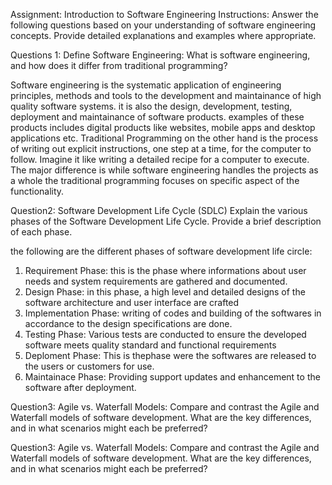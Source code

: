 Assignment: Introduction to Software Engineering
Instructions: Answer the following questions based on your understanding of software engineering concepts. Provide detailed explanations and examples where appropriate.


Questions 1: Define Software Engineering:
What is software engineering, and how does it differ from traditional programming?

Software engineering is the systematic application of engineering principles, methods and tools to the development and maintainance of high quality software systems. it is also the design, development, testing, deployment and maintainance of software products. examples of these products includes digital products like websites, mobile apps and desktop applications etc.
Traditional Programming on the other hand is the process of writing out explicit instructions, one step at a time, for the computer to follow. Imagine it like writing a detailed recipe for a computer to execute.
The major difference is while software engineering handles the projects as a whole the traditional programming focuses on specific aspect of the functionality.


Question2: Software Development Life Cycle (SDLC)
Explain the various phases of the Software Development Life Cycle. Provide a brief description of each phase.

the following are the different phases of software development life circle:
1. Requirement Phase: this is the phase where informations about user needs and system requirements are gathered and documented.
2. Design Phase: in this phase, a high level and detailed designs of the software architecture and user interface are crafted 
3. Implementation Phase: writing of codes and building of the softwares in accordance to the design specifications are done.
4. Testing Phase: Various tests are conducted to ensure the developed software meets quality standard and functional requirements
5. Deploment Phase: This is thephase were the softwares are released to the users or customers for use.
6. Maintainace Phase: Providing support updates and enhancement to the software after deployment.


Question3: Agile vs. Waterfall Models:
Compare and contrast the Agile and Waterfall models of software development. What are the key differences, and in what scenarios might each be preferred?


Question3: Agile vs. Waterfall Models:
Compare and contrast the Agile and Waterfall models of software development. What are the key differences, and in what scenarios might each be preferred?